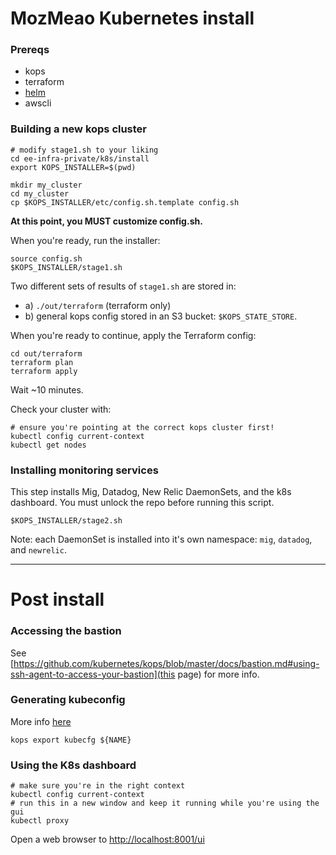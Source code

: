 # MozMeao Kubernetes install

### Prereqs

- kops
- terraform
- [helm](https://github.com/kubernetes/helm/blob/master/docs/install.md)
- awscli


### Building a new kops cluster

```
# modify stage1.sh to your liking
cd ee-infra-private/k8s/install
export KOPS_INSTALLER=$(pwd)

mkdir my_cluster
cd my_cluster
cp $KOPS_INSTALLER/etc/config.sh.template config.sh
```

**At this point, you MUST customize config.sh.**

When you're ready, run the installer:
```
source config.sh
$KOPS_INSTALLER/stage1.sh
```

Two different sets of results of `stage1.sh` are stored in:
 - a) `./out/terraform` (terraform only)
 - b) general kops config stored in an S3 bucket: `$KOPS_STATE_STORE`.

When you're ready to continue, apply the Terraform config:

```
cd out/terraform
terraform plan
terraform apply
```

Wait ~10 minutes.

Check your cluster with:

```
# ensure you're pointing at the correct kops cluster first!
kubectl config current-context
kubectl get nodes
```

### Installing monitoring services

This step installs Mig, Datadog, New Relic DaemonSets, and the k8s dashboard.
You must unlock the repo before running this script.

```
$KOPS_INSTALLER/stage2.sh
```

Note: each DaemonSet is installed into it's own namespace: `mig`, `datadog`, and `newrelic`.

---
# Post install

### Accessing the bastion

See [https://github.com/kubernetes/kops/blob/master/docs/bastion.md#using-ssh-agent-to-access-your-bastion](this page) for more info.


### Generating kubeconfig

More info [here](https://github.com/kubernetes/kops/blob/master/docs/tips.md)

```
kops export kubecfg ${NAME}
```

### Using the K8s dashboard

```
# make sure you're in the right context
kubectl config current-context
# run this in a new window and keep it running while you're using the gui
kubectl proxy
```

Open a web browser to [http://localhost:8001/ui](http://localhost:8001/ui)
